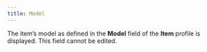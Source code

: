 ```yaml
---
title: Model
---
```



The item’s model as defined in the **Model**  field of the **Item** profile is displayed.  This field cannot be edited.
